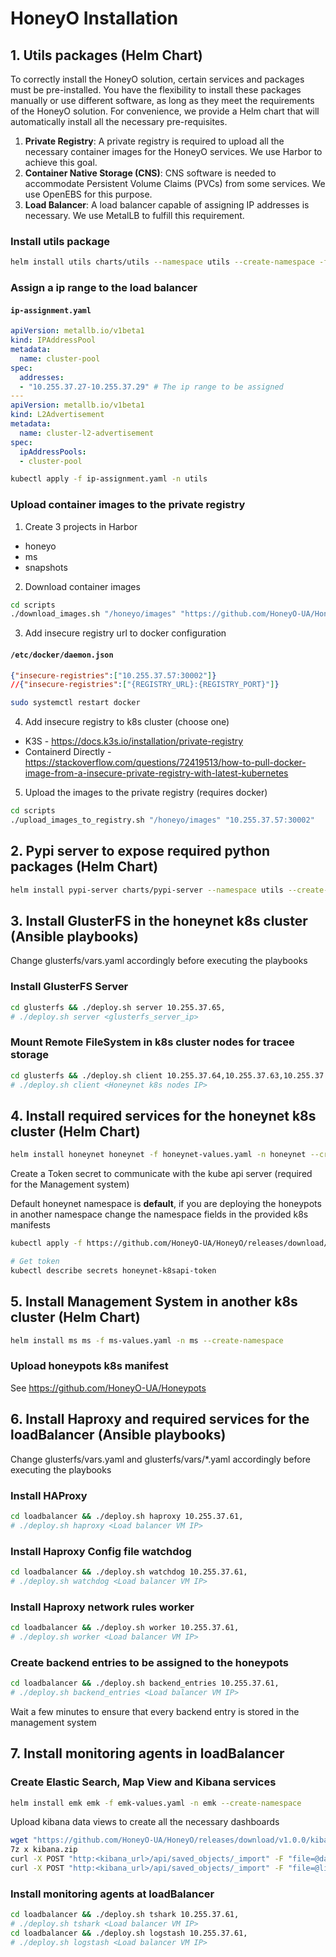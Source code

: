 # HoneyO Installation

## 1. Utils packages (Helm Chart)

To correctly install the HoneyO solution, certain services and packages must be pre-installed. You have the flexibility to install these packages manually or use different software, as long as they meet the requirements of the HoneyO solution. For convenience, we provide a Helm chart that will automatically install all the necessary pre-requisites.

1. **Private Registry**: A private registry is required to upload all the necessary container images for the HoneyO services. We use Harbor to achieve this goal.
2. **Container Native Storage (CNS)**: CNS software is needed to accommodate Persistent Volume Claims (PVCs) from some services. We use OpenEBS for this purpose.
3. **Load Balancer**: A load balancer capable of assigning IP addresses is necessary. We use MetalLB to fulfill this requirement.

### Install utils package
```bash
helm install utils charts/utils --namespace utils --create-namespace -f values/utils-values.yaml
```

### Assign a ip range to the load balancer

#### **`ip-assignment.yaml`**
```yaml
apiVersion: metallb.io/v1beta1
kind: IPAddressPool
metadata:
  name: cluster-pool
spec:
  addresses:
  - "10.255.37.27-10.255.37.29" # The ip range to be assigned
---
apiVersion: metallb.io/v1beta1
kind: L2Advertisement
metadata:
  name: cluster-l2-advertisement
spec:
  ipAddressPools:
  - cluster-pool
```

```bash
kubectl apply -f ip-assignment.yaml -n utils
```

### Upload container images to the private registry

1. Create 3 projects in Harbor
  - honeyo
  - ms
  - snapshots

2. Download container images
```bash
cd scripts
./download_images.sh "/honeyo/images" "https://github.com/HoneyO-UA/HoneyO/releases/download/v1.0.0/images.zip" # Download Images to /honeyo/images folder
```

3. Add insecure registry url to docker configuration
#### **`/etc/docker/daemon.json`**
```json
{"insecure-registries":["10.255.37.57:30002"]}
//{"insecure-registries":["{REGISTRY_URL}:{REGISTRY_PORT}"]}
```
```bash
sudo systemctl restart docker
```

4. Add insecure registry to k8s cluster (choose one)
  - K3S - https://docs.k3s.io/installation/private-registry
  - Containerd Directly - https://stackoverflow.com/questions/72419513/how-to-pull-docker-image-from-a-insecure-private-registry-with-latest-kubernetes

5. Upload the images to the private registry (requires docker)
```bash
cd scripts
./upload_images_to_registry.sh "/honeyo/images" "10.255.37.57:30002"
```


## 2. Pypi server to expose required python packages (Helm Chart)

```bash
helm install pypi-server charts/pypi-server --namespace utils --create-namespace -f values/pypi-server-values.yaml
```

## 3. Install GlusterFS in the honeynet k8s cluster (Ansible playbooks)

Change glusterfs/vars.yaml accordingly before executing the playbooks

### Install GlusterFS Server
```bash
cd glusterfs && ./deploy.sh server 10.255.37.65,
# ./deploy.sh server <glusterfs_server_ip>
```


### Mount Remote FileSystem in k8s cluster nodes for tracee storage
```bash
cd glusterfs && ./deploy.sh client 10.255.37.64,10.255.37.63,10.255.37.62,
# ./deploy.sh client <Honeynet k8s nodes IP>
```


## 4. Install required services for the honeynet k8s cluster (Helm Chart)
```bash
helm install honeynet honeynet -f honeynet-values.yaml -n honeynet --create-namespace
```

Create a Token secret to communicate with the kube api server (required for the Management system)

Default honeynet namespace is **default**, if you are deploying the honeypots in another namespace change the namespace fields in the provided k8s manifests
```bash
kubectl apply -f https://github.com/HoneyO-UA/HoneyO/releases/download/v1.0.0/secret.yaml

# Get token
kubectl describe secrets honeynet-k8sapi-token
```


## 5. Install Management System in another k8s cluster (Helm Chart)
```bash
helm install ms ms -f ms-values.yaml -n ms --create-namespace
```

### Upload honeypots k8s manifest 
  See https://github.com/HoneyO-UA/Honeypots 

## 6. Install Haproxy and required services for the loadBalancer (Ansible playbooks)

Change glusterfs/vars.yaml and glusterfs/vars/*.yaml accordingly before executing the playbooks

### Install HAProxy
```bash
cd loadbalancer && ./deploy.sh haproxy 10.255.37.61,
# ./deploy.sh haproxy <Load balancer VM IP>
```

### Install Haproxy Config file watchdog
```bash
cd loadbalancer && ./deploy.sh watchdog 10.255.37.61,
# ./deploy.sh watchdog <Load balancer VM IP>
```

### Install Haproxy network rules worker
```bash
cd loadbalancer && ./deploy.sh worker 10.255.37.61,
# ./deploy.sh worker <Load balancer VM IP>
```

### Create backend entries to be assigned to the honeypots
```bash
cd loadbalancer && ./deploy.sh backend_entries 10.255.37.61,
# ./deploy.sh backend_entries <Load balancer VM IP>
```
Wait a few minutes to ensure that every backend entry is stored in the management system

## 7. Install monitoring agents in loadBalancer

### Create Elastic Search, Map View and Kibana services
```bash
helm install emk emk -f emk-values.yaml -n emk --create-namespace
```

Upload kibana data views to create all the necessary dashboards
```bash
wget "https://github.com/HoneyO-UA/HoneyO/releases/download/v1.0.0/kibana.zip"
7z x kibana.zip
curl -X POST "http:<kibana_url>/api/saved_objects/_import" -F "file=@dashboard.ndjson" -H "kbn-xsrf: true"
curl -X POST "http:<kibana_url>/api/saved_objects/_import" -F "file=@live-map.ndjson" -H "kbn-xsrf: true"
```

### Install monitoring agents at loadBalancer
```bash
cd loadbalancer && ./deploy.sh tshark 10.255.37.61,
# ./deploy.sh tshark <Load balancer VM IP>
cd loadbalancer && ./deploy.sh logstash 10.255.37.61,
# ./deploy.sh logstash <Load balancer VM IP>
```